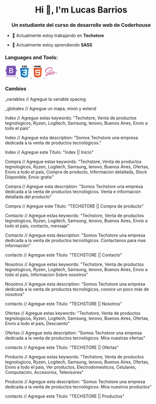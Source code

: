 <h1 align="center">Hi 👋, I'm Lucas Barrios</h1>
<h3 align="center">Un estudiante del curso de desarrollo web de Coderhouse</h3>

- 🔭 Actualmente estoy trabajando en **Techstore**

- 🌱 Actualmente estoy aprendiendo **SASS**

<h3 align="left">Languages and Tools:</h3>
<p align="left"> <a href="https://getbootstrap.com" target="_blank" rel="noreferrer"> <img src="https://raw.githubusercontent.com/devicons/devicon/master/icons/bootstrap/bootstrap-plain-wordmark.svg" alt="bootstrap" width="40" height="40"/> </a> <a href="https://www.w3schools.com/css/" target="_blank" rel="noreferrer"> <img src="https://raw.githubusercontent.com/devicons/devicon/master/icons/css3/css3-original-wordmark.svg" alt="css3" width="40" height="40"/> </a> <a href="https://www.w3.org/html/" target="_blank" rel="noreferrer"> <img src="https://raw.githubusercontent.com/devicons/devicon/master/icons/html5/html5-original-wordmark.svg" alt="html5" width="40" height="40"/> </a> <a href="https://sass-lang.com" target="_blank" rel="noreferrer"> <img src="https://raw.githubusercontent.com/devicons/devicon/master/icons/sass/sass-original.svg" alt="sass" width="40" height="40"/> </a> </p>

<h3 align="left">Cambios</h3>

<p align="left">_variables // Agregue la variable spacing</p>

<p align="left">_globales // Agregue un mapa, mixin y extend</p>

<p align="left">Index // Agregue estas keywords: "Techstore, Venta de productos tegnologicos, Ryzen, Logitech, Samsung, lenovo, Buenos Aires, Envio a todo el país"</p>

<p align="left">Index // Agregue esta description: "Somos Techstore una empresa dedicada a la venta de productos tecnológicos."</p>

<p align="left">Index // Agregue este Título: "Index || Inicio"</p>

<p align="left"> Compra // Agregue estas keywords: "Techstore, Venta de productos tegnologicos, Ryzen, Logitech, Samsung, lenovo, Buenos Aires, Ofertas, Envio a todo el país, Compra de producto, Informacion detallada, Stock Disponible, Envio gratis"</p>

<p align="left"> Compra // Agregue esta description: "Somos Techstore una empresa dedicada a la venta de productos tecnológicos. Venta e informacion detallada del producto"</p>

<p align="left">Compra // Agregue este Título: "TECHSTORE || Compra de producto"</p>

<p align="left"> Contacto // Agregue estas keywords: "Techstore, Venta de productos tegnologicos, Ryzen, Logitech, Samsung, lenovo, Buenos Aires, Envio a todo el país, contacto, mensaje"</p>

<p align="left"> Contacto // Agregue esta description: "Somos Techstore una empresa dedicada a la venta de productos tecnológicos. Contactanos para mas información"</p>

<p align="left">contacto // Agregue este Título: "TECHSTORE || Contacto"</p>

<p align="left"> Nosotros // Agregue estas keywords: "Techstore, Venta de productos tegnologicos, Ryzen, Logitech, Samsung, lenovo, Buenos Aires, Envio a todo el país, Informacion Sobre nosotros"</p>

<p align="left"> Nosotros // Agregue esta description: "Somos Techstore una empresa dedicada a la venta de productos tecnológicos, conoce un poco más de nosotros"</p>

<p align="left">contacto // Agregue este Título: "TECHSTORE || Nosotros"</p>

<p align="left"> Ofertas // Agregue estas keywords: "Techstore, Venta de productos tegnologicos, Ryzen, Logitech, Samsung, lenovo, Buenos Aires, Ofertas, Envio a todo el país, Descuento"</p>

<p align="left"> Ofertas // Agregue esta description: "Somos Techstore una empresa dedicada a la venta de productos tecnológicos. Mira nuestras ofertas"</p>

<p align="left">contacto // Agregue este Título: "TECHSTORE || Ofertas"</p>

<p align="left"> Producto // Agregue estas keywords: "Techstore, Venta de productos tegnologicos, Ryzen, Logitech, Samsung, lenovo, Buenos Aires, Ofertas, Envio a todo el país, Ver productos, Electrodomesticos, Celulares, Computación, Accesorios, Televisores"</p>

<p align="left"> Producto // Agregue esta description: "Somos Techstore una empresa dedicada a la venta de productos tecnológicos. Mira nuestros productos"</p>

<p align="left">contacto // Agregue este Título: "TECHSTORE || Productos"</p>